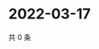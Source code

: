 # 2022-03-17

共 0 条

<!-- BEGIN WEIBO -->
<!-- 最后更新时间 Thu Mar 17 2022 03:12:01 GMT+0800 (China Standard Time) -->

<!-- END WEIBO -->

